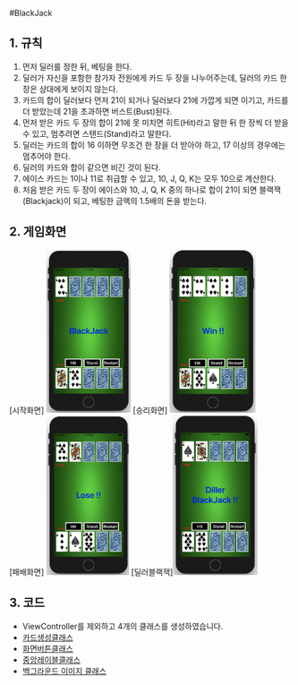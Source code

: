 #BlackJack

## 1. 규칙
1. 먼저 딜러를 정한 뒤, 베팅을 한다.
2. 딜러가 자신을 포함한 참가자 전원에게 카드 두 장을 나누어주는데, 딜러의 카드 한 장은 상대에게 보이지 않는다.
3. 카드의 합이 딜러보다 먼저 21이 되거나 딜러보다 21에 가깝게 되면 이기고, 카드를 더 받았는데 21을 초과하면 버스트(Bust)된다.
4. 먼저 받은 카드 두 장의 합이 21에 못 미치면 히트(Hit)라고 말한 뒤 한 장씩 더 받을 수 있고, 멈추려면 스탠드(Stand)라고 말한다.
5. 딜러는 카드의 합이 16 이하면 무조건 한 장을 더 받아야 하고, 17 이상의 경우에는 멈추어야 한다.
6. 딜러의 카드와 합이 같으면 비긴 것이 된다.
7. 에이스 카드는 1이나 11로 취급할 수 있고, 10, J, Q, K는 모두 10으로 계산한다.
8. 처음 받은 카드 두 장이 에이스와 10, J, Q, K 중의 하나로 합이 21이 되면 블랙잭(Blackjack)이 되고, 베팅한 금액의 1.5배의 돈을 받는다.

## 2. 게임화면
[시작화면] <img src="ex1.png" width="30%">
[승리화면] <img src="ex2.png" width="30.5%"><br>
[패배화면] <img src="ex3.png" width="29.4%">
[딜러블랙잭]<img src="ex4.png" width="30%"><br>

## 3. 코드
- ViewController를 제외하고 4개의 클래스를 생성하였습니다.
- [카드생성클래스]()
- [화면버튼클래스]()
- [중앙레이블클래스]()
- [백그라운드 이미지 클래스]()